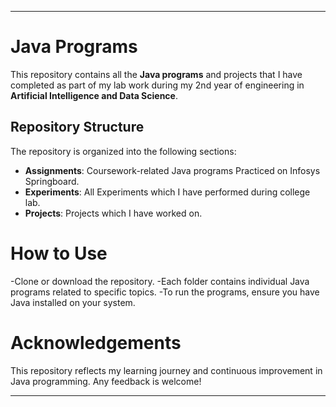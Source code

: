 
---

# Java Programs

This repository contains all the **Java programs** and projects that I have completed as part of my lab work during my 2nd year of engineering in **Artificial Intelligence and Data Science**.

## Repository Structure
The repository is organized into the following sections:
- **Assignments**: Coursework-related Java programs Practiced on Infosys Springboard.
- **Experiments**: All Experiments which I have performed during college lab.
- **Projects**: Projects which I have worked on.

# How to Use
-Clone or download the repository.
-Each folder contains individual Java programs related to specific topics.
-To run the programs, ensure you have Java installed on your system.

# Acknowledgements
This repository reflects my learning journey and continuous improvement in Java programming. Any feedback is welcome!

---
